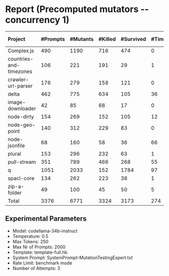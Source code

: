 # Report (Precomputed mutators --concurrency 1)
| Project | #Prompts | #Mutants | #Killed | #Survived | #Timeout | MutationScore | LLMorpheus Time | Stryker Time | #Prompt Tokens | #Completion Tokens | #Total Tokens  |
|:--------|:---------|:---------|:--------|:----------|----------|---------------|-----------------|--------------|----------------|--------------------|----------------|
| Complex.js | 490 | 1190 | 716 | 474 | 0 | 60.17 | 3025.7 | 617.91 | 967508 | 101251 | 1068759 |
| countries-and-timezones | 106 | 221 | 191 | 29 | 1 | 86.88 | 1070.86 | 333.07 | 105828 | 23224 | 129052 |
| crawler-url-parser | 176 | 279 | 158 | 121 | 0 | 56.63 | 1686.57 | 939.88 | 386223 | 39014 | 425237 |
| delta | 462 | 775 | 634 | 105 | 36 | 86.45 | 3020.99 | 3992.69 | 890252 | 99683 | 989935 |
| image-downloader | 42 | 85 | 68 | 17 | 0 | 80 | 430.56 | 347.98 | 24655 | 9059 | 33714 |
| node-dirty | 154 | 269 | 152 | 105 | 12 | 60.97 | 1526.16 | 227.18 | 246248 | 32693 | 278941 |
| node-geo-point | 140 | 312 | 229 | 83 | 0 | 73.4 | 1411.04 | 1057.16 | 316333 | 29723 | 346056 |
| node-jsonfile | 68 | 160 | 58 | 36 | 66 | 77.5 | 690.68 | 565.63 | 57516 | 14528 | 72044 |
| plural | 153 | 296 | 232 | 63 | 1 | 78.72 | 1521.1 | 156.75 | 265602 | 34049 | 299651 |
| pull-stream | 351 | 789 | 466 | 268 | 55 | 66.03 | 2516.94 | 1385.89 | 208130 | 75071 | 283201 |
| q | 1051 | 2033 | 152 | 1784 | 97 | 12.25 | 5280.14 | 14131.09 | 2127655 | 217911 | 2345566 |
| spacl-core | 134 | 262 | 223 | 38 | 1 | 85.5 | 1350.99 | 879.83 | 162705 | 28767 | 191472 |
| zip-a-folder | 49 | 100 | 45 | 50 | 5 | 50 | 510.57 | 542.42 | 82457 | 10709 | 93166 |
| Total | 3376 | 6771 | 3324 | 3173 | 274 | - | 24042.30 | 25177.48 | 5841112 | 715682 | 6556794 |
## Experimental Parameters
  - Model: codellama-34b-instruct
  - Temperature: 0.5
  - Max Tokens: 250
  - Max Nr of Prompts: 2000
  - Template: template-full.hb
  - System Prompt: SystemPrompt-MutationTestingExpert.txt
  - Rate Limit: benchmark mode
  - Number of Attempts: 3


